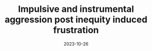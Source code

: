 ---
title: Impulsive and instrumental aggression post inequity induced frustration 
date: 2023-10-26
---